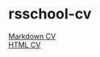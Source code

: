 # rsschool-cv
[Markdown CV](https://YuliyaMinsk.github.io/rsschool-cv/cv)  
[HTML CV](https://YuliyaMinsk.github.io/rsschool-cv/)
